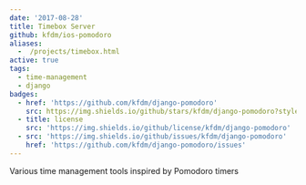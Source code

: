 ```yaml
---
date: '2017-08-28'
title: Timebox Server
github: kfdm/ios-pomodoro
aliases:
  -  /projects/timebox.html
active: true
tags:
  - time-management
  - django
badges:
  - href: 'https://github.com/kfdm/django-pomodoro'
    src: https://img.shields.io/github/stars/kfdm/django-pomodoro?style=social
  - title: license
    src: 'https://img.shields.io/github/license/kfdm/django-pomodoro'
  - src: 'https://img.shields.io/github/issues/kfdm/django-pomodoro'
    href: 'https://github.com/kfdm/django-pomodoro/issues'
---
```


Various time management tools inspired by Pomodoro timers
